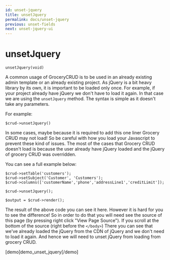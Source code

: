 ```yaml
---
id: unset-jquery
title: unsetJquery
permalink: docs/unset-jquery
previous: unset-fields
next: unset-jquery-ui
---
```


# unsetJquery


<pre><code class="php">unsetJquery(void)</code></pre>
A common usage of GroceryCRUD is to be used in an already existing admin template or an already existing project. As jQuery is a bit heavy library by its own, it is important to be loaded only once. For example, if your project already have jQuery we don't have to load it again. In that case we are using the <code>unsetJquery</code> method. The syntax is simple as it doesn't take any parameters. 

For example:
<pre><code class="php">$crud->unsetJquery()</code></pre>

In some cases, maybe because it is required to add this one liner Grocery CRUD may not load! So be careful with how you load your Javascript to prevent these kind of issues. The most of the cases that Grocery CRUD doesn't load is because the user already have jQuery loaded and the jQuery of grocery CRUD was overridden.

You can see a full example below:
<pre><code class="php">$crud->setTable('customers');
$crud->setSubject('Customer', 'Customers');
$crud->columns(['customerName','phone','addressLine1','creditLimit']);

$crud->unsetJquery();

$output = $crud->render();</code></pre>

The result of the above code you can see it here. However it is hard for you to see the difference! So in order to do that you will need see the source of this page (by pressing right click "View Page Source"). If you scroll at the bottom of the source (right before the <code>&lt;/body&gt;</code>) There you can see that we've already loaded the jQuery from the CDN of jQuery and we don't need to load it again. And hence we will need to unset jQuery from loading from grocery CRUD.

[demo]demo_unset_jquery[/demo]